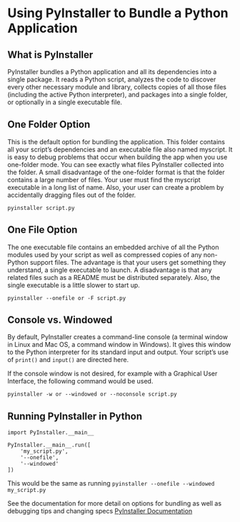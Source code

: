 # Using PyInstaller to Bundle a Python Application

## What is PyInstaller

PyInstaller bundles a Python application and all its dependencies into a single package.  It reads a Python script, analyzes the code to discover every other necessary module and library, collects copies of all those files (including the active Python interpreter), and packages into a single folder, or optionally in a single executable file.

## One Folder Option

This is the default option for bundling the application.  This folder contains all your script’s dependencies and an executable file also named myscript.  It is easy to debug problems that occur when building the app when you use one-folder mode. You can see exactly what files PyInstaller collected into the folder.  A small disadvantage of the one-folder format is that the folder contains a large number of files. Your user must find the myscript executable in a long list of name. Also, your user can create a problem by accidentally dragging files out of the folder.

`pyinstaller script.py`

## One File Option

The one executable file contains an embedded archive of all the Python modules used by your script as well as compressed copies of any non-Python support files.  The advantage is that your users get something they understand, a single executable to launch. A disadvantage is that any related files such as a README must be distributed separately. Also, the single executable is a little slower to start up.

`pyinstaller --onefile or -F script.py`

## Console vs. Windowed

By default, PyInstaller creates a command-line console (a terminal window in Linux and Mac OS, a command window in Windows). It gives this window to the Python interpreter for its standard input and output. Your script’s use of `print()` and `input()` are directed here. 

If the console window is not desired, for example with a Graphical User Interface, the following command would be used.

`pyinstaller -w or --windowed or --noconsole script.py`

## Running PyInstaller in Python
```
import PyInstaller.__main__

PyInstaller.__main__.run([
    'my_script.py',
    '--onefile',
    '--windowed'
])
```

This would be the same as running `pyinstaller --onefile --windowed my_script.py`

See the documentation for more detail on options for bundling as well as debugging tips and changing specs
[PyInstaller Documentation](https://pyinstaller.readthedocs.io/en/stable/index.html)
 